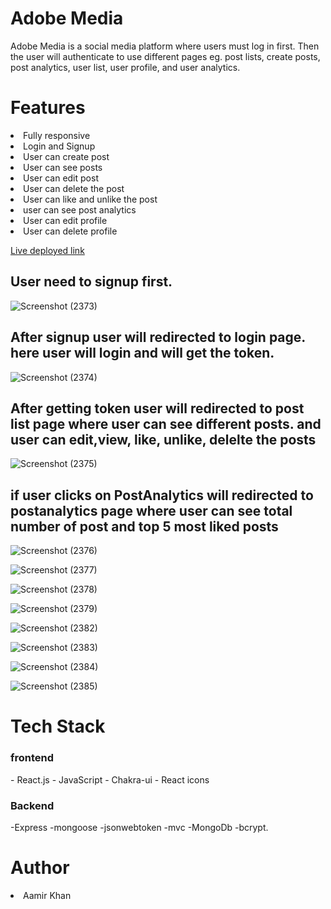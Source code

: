 <h1 fontsize="30px">Adobe Media</h1>
Adobe Media is a social media platform where users must log in first. Then the user will authenticate to use different pages eg. post lists, create posts, post analytics, user list, user profile, and user analytics. 

<h1>Features</h1>
<li>Fully responsive </li>
<li>Login and Signup</li> 
<li>User can create post</li> 
<li>User can see posts </li> 
<li>User can edit post</li>
<li>User can delete the post </li>
<li>User can like and unlike the post</li> 
<li>user can see post analytics </li> 
<li>User can edit profile </li> 
<li>User can delete profile </li> 

<a href="https://adobeapp.vercel.app/userform">Live deployed link</a>



<h2>User need to signup first.</h2>

![Screenshot (2373)](https://user-images.githubusercontent.com/101388992/230823032-ed85547f-2129-4942-a135-98906ea6a66b.png)

<h2>After signup user will redirected to login page. here user will login and will get the token.</h2>

![Screenshot (2374)](https://user-images.githubusercontent.com/101388992/230823065-a5f92945-4bdb-438b-829e-669b6c5ef2a2.png)

<h2>After getting token user will redirected to post list page where user can see different posts. and user can edit,view, like, unlike, delelte the posts</h2>

![Screenshot (2375)](https://user-images.githubusercontent.com/101388992/230823083-d7fad758-7ed4-4426-aee9-52f22f92a1cd.png)

<h2>if user clicks on PostAnalytics will redirected to postanalytics page where user can see total number of post and top 5 most liked posts</h2>


![Screenshot (2376)](https://user-images.githubusercontent.com/101388992/230823099-75b17e8d-7ae6-4d4e-a704-c1fb033fcf15.png)

![Screenshot (2377)](https://user-images.githubusercontent.com/101388992/230823138-a2ff8ede-6eb3-46e7-9699-8ba60aea7b1c.png)


![Screenshot (2378)](https://user-images.githubusercontent.com/101388992/230823831-5fa409f6-03aa-46de-8a01-3c4a793fe3cf.png)





![Screenshot (2379)](https://user-images.githubusercontent.com/101388992/230823853-afbf0ff1-c648-411f-a541-e61ca76d7db1.png)







![Screenshot (2382)](https://user-images.githubusercontent.com/101388992/230823945-6d4d8389-f6a0-4831-ae54-95d401cdc31d.png)





![Screenshot (2383)](https://user-images.githubusercontent.com/101388992/230823958-8211e7bb-e1ea-4f55-ab28-1c6a8819cd85.png)






![Screenshot (2384)](https://user-images.githubusercontent.com/101388992/230823973-8f9e63ca-d526-42ec-add9-6a44b670e170.png)






![Screenshot (2385)](https://user-images.githubusercontent.com/101388992/230823981-5bed7c7f-bf7a-4906-a134-f10a78c4b83d.png)




 <h1>Tech Stack</h1>
 <h3>frontend</h3>
- React.js
- JavaScript
- Chakra-ui
- React icons
 <h3>Backend</h3>
 -Express
 -mongoose
 -jsonwebtoken
 -mvc
 -MongoDb
 -bcrypt.
<h1>Author</h1> 
<li>Aamir Khan</li>








